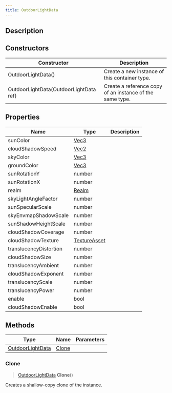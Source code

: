 ```yaml
---
title: OutdoorLightData
---
```

## Description

## Constructors

| Constructor                            | Description                                              |
| -------------------------------------- | -------------------------------------------------------- |
| OutdoorLightData()                     | Create a new instance of this container type.            |
| OutdoorLightData(OutdoorLightData ref) | Create a reference copy of an instance of the same type. |

## Properties

| Name                   | Type                                             | Description |
| ---------------------- | ------------------------------------------------ | ----------- |
| sunColor               | [Vec3](/vext/ref/shared/class/vec3)                |             |
| cloudShadowSpeed       | [Vec2](/vext/ref/shared/class/vec2)                |             |
| skyColor               | [Vec3](/vext/ref/shared/class/vec3)                |             |
| groundColor            | [Vec3](/vext/ref/shared/class/vec3)                |             |
| sunRotationY           | number                                           |             |
| sunRotationX           | number                                           |             |
| realm                  | [Realm](/vext/ref/fb/realm)               |             |
| skyLightAngleFactor    | number                                           |             |
| sunSpecularScale       | number                                           |             |
| skyEnvmapShadowScale   | number                                           |             |
| sunShadowHeightScale   | number                                           |             |
| cloudShadowCoverage    | number                                           |             |
| cloudShadowTexture     | [TextureAsset](/vext/ref/fb/textureasset) |             |
| translucencyDistortion | number                                           |             |
| cloudShadowSize        | number                                           |             |
| translucencyAmbient    | number                                           |             |
| cloudShadowExponent    | number                                           |             |
| translucencyScale      | number                                           |             |
| translucencyPower      | number                                           |             |
| enable                 | bool                                             |             |
| cloudShadowEnable      | bool                                             |             |

## Methods

| Type                                                      | Name            | Parameters |
| --------------------------------------------------------- | --------------- | ---------- |
| [OutdoorLightData](/vext/ref/client/class/outdoorlightdata) | [Clone](#clone) |            |

### Clone

> [OutdoorLightData](/vext/ref/client/class/outdoorlightdata) **Clone**()

Creates a shallow-copy clone of the instance.
